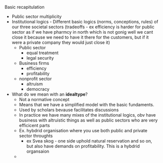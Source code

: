 
Basic recapitulation
- Public sector multiplicity
- Institutional logics - Different basic logics (norms, conceptions, rules) of our three societal sectors (tradeoffs - ex efficiency is harder for public sector as if we have pharmcy in north which is not gonig well we cant close it because we need to have it there for the customers, but if it were a private company they would just close it)
	- Public sector
		- equal treatment
		- legal security
	- Business firms
		- efficiency
		- profitability
	- nonprofit sector
		- altruism
		- democracy
- What do we mean with an **idealtype**?
	- Not a normative concept
	- Means that we have a simplified model with the basic fundaments.
	- Used by scholars bevause facilitates discussions
	- In practice we have many mixes of the institutional logics, obv have business with altruistic things as well as public sectors who are very efficicent parts
	- Ex. hybdrid organisation where you use both public and private sector throughts
		- ex Svea skog - one side uphold natural reservation and so on, but also have demands on profitability. This is a hybdrid organsaion
	- 